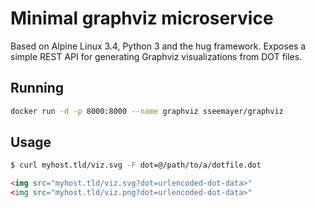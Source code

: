 # Minimal graphviz microservice

Based on Alpine Linux 3.4, Python 3 and the hug framework. Exposes a simple REST API for generating Graphviz visualizations from DOT files.

## Running

```bash
docker run -d -p 8000:8000 --name graphviz sseemayer/graphviz
```

## Usage

```bash
$ curl myhost.tld/viz.svg -F dot=@/path/to/a/dotfile.dot
```

```html
<img src="myhost.tld/viz.svg?dot=urlencoded-dot-data>"
<img src="myhost.tld/viz.png?dot=urlencoded-dot-data>"
```
